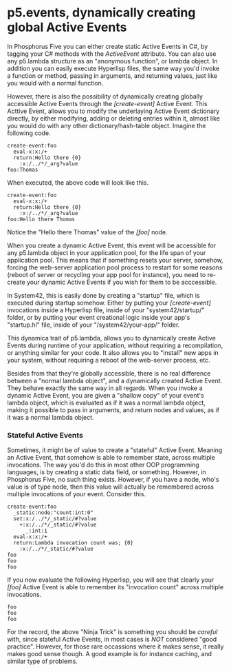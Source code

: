 p5.events, dynamically creating global Active Events
===============

In Phosphorus Five you can either create static Active Events in C#, by tagging your C# methods with
the *ActiveEvent* attribute. You can also use any p5.lambda structure as an "anonymous function", or lambda object.
In addition you can easily execute Hyperlisp files, the same way you'd invoke a function or method, passing in arguments,
and returning values, just like you would with a normal function.

However, there is also the possibility of dynamically creating globally accessible Active Events through the *[create-event]*
Active Event. This Acttive Event, allows you to modify the underlaying Active Event dictionary directly, by either modifying, 
adding or deleting entries within it, almost like you would do with any other dictionary/hash-table object. Imagine the following code.

```
create-event:foo
  eval-x:x:/+
  return:Hello there {0}
    :x:/../*/_arg?value
foo:Thomas
```

When executed, the above code will look like this.

```
create-event:foo
  eval-x:x:/+
  return:Hello there {0}
    :x:/../*/_arg?value
foo:Hello there Thomas
```

Notice the "Hello there Thomas" value of the *[foo]* node.

When you create a dynamic Active Event, this event will be accessible for any p5.lambda object in your application pool, for the life 
span of your application pool. This means that if something resets your server, somehow, forcing the web-server application pool process
to restart for some reasons (reboot of server or recycling your app pool for instance), you need to re-create your dynamic Active Events
if you wish for them to be acccessible.

In System42, this is easily done by creating a "startup" file, which is executed during startup somehow. Either by putting your *[create-event]*
invocations inside a Hyperlisp file, inside of your "system42/startup/" folder, or by putting your event creational logic inside your app's
"startup.hl" file, inside of your "/system42/your-app/" folder.

This dynamica trait of p5.lambda, allows you to dynamically create Active Events during runtime of your application, without requiring a 
recompilation, or anything similar for your code. It also allows you to "install" new apps in your system, without requiring a reboot of
the web-server process, etc.

Besides from that they're globally accessible, there is no real difference between a "normal lambda object", and a dynamically created
Active Event. They behave exactly the same way in all regards. When you invoke a dynamic Active Event, you are given a "shallow copy" of your
event's lambda object, which is evaluated as if it was a normal lambda object, making it possible to pass in arguments, and return nodes and 
values, as if it was a normal lambda object.

### Stateful Active Events

Sometimes, it might be of value to create a "stateful" Active Event. Meaning an Active Event, that somehow is able to remember state, across
multiple invocations. The way you'd do this in most other OOP programming languages, is by creating a static data field, or something. However,
in Phosphorus Five, no such thing exists. However, if you have a node, who's value is of type node, then this value will actually be remembered
across multiple invocations of your event. Consider this.

```
create-event:foo
  _static:node:"count:int:0"
  set:x:/../*/_static/#?value
    +:x:/../*/_static/#?value
      _:int:1
  eval-x:x:/+
  return:Lambda invocation count was; {0}
    :x:/../*/_static/#?value
foo
foo
foo
```

If you now evaluate the following Hyperlisp, you will see that clearly your *[foo]* Active Event is able to remember its "invocation count" 
across multiple invocations.

```
foo
foo
foo
```

For the record, the above "Ninja Trick" is something you should be _careful_ with, since stateful Active Events, in most cases is _NOT_ 
considered "good practice". However, for those rare occassions where it makes sense, it really makes good sense though. A good example
is for instance caching, and similar type of problems.


